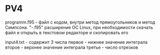# PV4

programm.f95  -  файл с кодом, внутри метод прямоугольников и метод Симпсона. "-.f95" расширение ОС Linux, при необходимости скачать файл и открыть в текстовом 
редакторе и скопировать его

input4.txt  -  содержит 3 числа 
первое -  нижнее значение интеграла
второе -  верхнее значение интеграла
третье -  число отрезков
